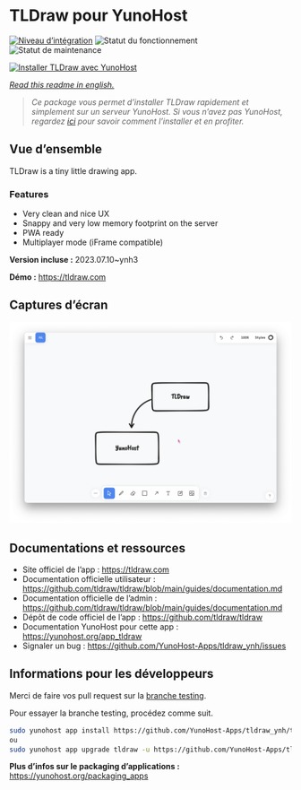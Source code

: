 <!--
N.B.: This README was automatically generated by https://github.com/YunoHost/apps/tree/master/tools/README-generator
It shall NOT be edited by hand.
-->

# TLDraw pour YunoHost

[![Niveau d’intégration](https://dash.yunohost.org/integration/tldraw.svg)](https://dash.yunohost.org/appci/app/tldraw) ![Statut du fonctionnement](https://ci-apps.yunohost.org/ci/badges/tldraw.status.svg) ![Statut de maintenance](https://ci-apps.yunohost.org/ci/badges/tldraw.maintain.svg)

[![Installer TLDraw avec YunoHost](https://install-app.yunohost.org/install-with-yunohost.svg)](https://install-app.yunohost.org/?app=tldraw)

*[Read this readme in english.](./README.md)*

> *Ce package vous permet d’installer TLDraw rapidement et simplement sur un serveur YunoHost.
Si vous n’avez pas YunoHost, regardez [ici](https://yunohost.org/#/install) pour savoir comment l’installer et en profiter.*

## Vue d’ensemble

TLDraw is a tiny little drawing app.

### Features

- Very clean and nice UX
- Snappy and very low memory footprint on the server
- PWA ready
- Multiplayer mode (iFrame compatible)


**Version incluse :** 2023.07.10~ynh3

**Démo :** https://tldraw.com

## Captures d’écran

![Capture d’écran de TLDraw](./doc/screenshots/TLDraw_screenshot.png)

## Documentations et ressources

* Site officiel de l’app : <https://tldraw.com>
* Documentation officielle utilisateur : <https://github.com/tldraw/tldraw/blob/main/guides/documentation.md>
* Documentation officielle de l’admin : <https://github.com/tldraw/tldraw/blob/main/guides/documentation.md>
* Dépôt de code officiel de l’app : <https://github.com/tldraw/tldraw>
* Documentation YunoHost pour cette app : <https://yunohost.org/app_tldraw>
* Signaler un bug : <https://github.com/YunoHost-Apps/tldraw_ynh/issues>

## Informations pour les développeurs

Merci de faire vos pull request sur la [branche testing](https://github.com/YunoHost-Apps/tldraw_ynh/tree/testing).

Pour essayer la branche testing, procédez comme suit.

``` bash
sudo yunohost app install https://github.com/YunoHost-Apps/tldraw_ynh/tree/testing --debug
ou
sudo yunohost app upgrade tldraw -u https://github.com/YunoHost-Apps/tldraw_ynh/tree/testing --debug
```

**Plus d’infos sur le packaging d’applications :** <https://yunohost.org/packaging_apps>